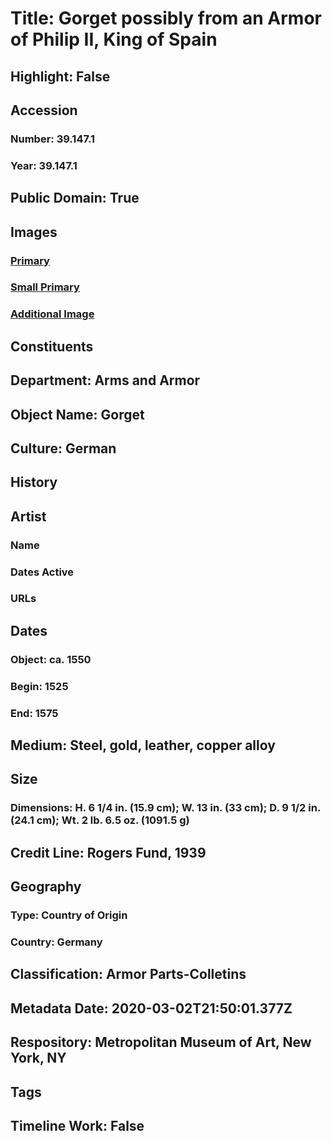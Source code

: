# Title: Gorget possibly from an Armor of Philip II, King of Spain
## Highlight: False
## Accession
### Number: 39.147.1
### Year: 39.147.1
## Public Domain: True
## Images
### [Primary](https://images.metmuseum.org/CRDImages/aa/original/DP-12881-026.jpg)
### [Small Primary](https://images.metmuseum.org/CRDImages/aa/web-large/DP-12881-026.jpg)
### [Additional Image](https://images.metmuseum.org/CRDImages/aa/original/DP-12881-027.jpg)
## Constituents
## Department: Arms and Armor
## Object Name: Gorget
## Culture: German
## History
## Artist
### Name
### Dates Active
### URLs
## Dates
### Object: ca. 1550
### Begin: 1525
### End: 1575
## Medium: Steel, gold, leather, copper alloy
## Size
### Dimensions: H. 6 1/4 in. (15.9 cm); W. 13 in. (33 cm); D. 9 1/2 in. (24.1 cm); Wt. 2 lb. 6.5 oz. (1091.5 g)
## Credit Line: Rogers Fund, 1939
## Geography
### Type: Country of Origin
### Country: Germany
## Classification: Armor Parts-Colletins
## Metadata Date: 2020-03-02T21:50:01.377Z
## Respository: Metropolitan Museum of Art, New York, NY
## Tags
## Timeline Work: False